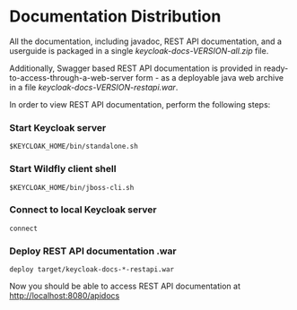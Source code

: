 Documentation Distribution
==========================

All the documentation, including javadoc, REST API documentation, and a userguide is packaged in a single _keycloak-docs-VERSION-all.zip_ file.

 
Additionally, Swagger based REST API documentation is provided in ready-to-access-through-a-web-server form - as a deployable java web archive in a file _keycloak-docs-VERSION-restapi.war_.

In order to view REST API documentation, perform the following steps:

### Start Keycloak server
    $KEYCLOAK_HOME/bin/standalone.sh

### Start Wildfly client shell
    $KEYCLOAK_HOME/bin/jboss-cli.sh

### Connect to local Keycloak server
    connect

### Deploy REST API documentation .war
    deploy target/keycloak-docs-*-restapi.war


Now you should be able to access REST API documentation at [http://localhost:8080/apidocs](http://localhost:8080/apidocs)
